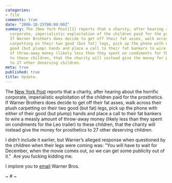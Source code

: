 ```yaml
---
categories:
- film
comments: true
date: "2006-10-25T00:00:00Z"
summary: The [New York Post][1] reports that a charity, after hearing about the horrific
  corporate, imperialistic exploitation of the children paid for the prosthetics. 
  If Warner Brothers does decide to get off their fat asses, walk across their plush
  carpetting on their two good (but fat) legs, pick up the phone with either of their
  good (but plump) hands and place a call to their fat bankers to wire a measly amount
  of throw-away money (likely less than they spent on condiments for the Leo trailer)
  to these children, that the charity will instead give the money for prosthetics
  to 27 other deserving children.
meta: true
published: true
title: Update.
---
```


The [New York Post][1] reports that a charity, after hearing about the horrific corporate, imperialistic exploitation of the children paid for the prosthetics.  If Warner Brothers does decide to get off their fat asses, walk across their plush carpetting on their two good (but fat) legs, pick up the phone with either of their good (but plump) hands and place a call to their fat bankers to wire a measly amount of throw-away money (likely less than they spent on condiments for the Leo trailer) to these children, that the charity will instead give the money for prosthetics to 27 other deserving children.

 [1]: http://www.nypost.com/seven/10232006/gossip/pagesix/pagesix.htm "STUDIO TOO FAR OUT ON A LIMB - New York Post Online Edition: Seven"

I didn’t include it earlier, but Warner’s alleged response when questioned by the children when their legs were coming was: "You will have to wait for December, when the movie comes out, so we can get some publicity out of it."  Are you fucking kidding me.

I implore you to [email][2] Warner Bros.  

 [2]: http://www2.warnerbros.com/web/main/help/fan_mail.jsp

~ # ~